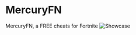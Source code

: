 # MercuryFN
MercuryFN, a FREE cheats for Fortnite
![Showcase](https://external-content.duckduckgo.com/iu/?u=https://i.imgur.com/uydYuLA.gif)
